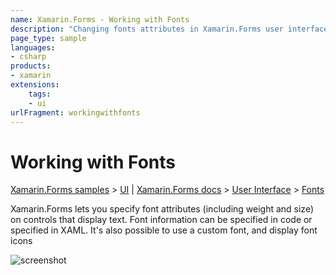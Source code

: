 ```yaml
---
name: Xamarin.Forms - Working with Fonts
description: "Changing fonts attributes in Xamarin.Forms user interfaces (UI)"
page_type: sample
languages:
- csharp
products:
- xamarin
extensions:
    tags:
    - ui
urlFragment: workingwithfonts
---
```

# Working with Fonts

[Xamarin.Forms samples](https://review.docs.microsoft.com/en-us/samples/browse/?branch=master&products=xamarin&term=Xamarin.Forms) > [UI](https://review.docs.microsoft.com/en-us/samples/browse/?branch=master&products=xamarin&term=Xamarin.Forms%20UI) | [Xamarin.Forms docs](https://docs.microsoft.com/xamarin/xamarin-forms/) > [User Interface](https://docs.microsoft.com/xamarin/xamarin-forms/user-interface/) > [Fonts](https://docs.microsoft.com/xamarin/xamarin-forms/user-interface/text/fonts)

Xamarin.Forms lets you specify font attributes (including weight and size) on controls that display text. Font information can be specified in code or specified in XAML. It's also possible to use a custom font, and display font icons

![screenshot](https://raw.githubusercontent.com/xamarin/xamarin-forms-samples/master/WorkingWithFonts/Screenshots/custom-sml.png "Fonts")
